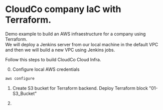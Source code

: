 # CloudCo company IaC with Terraform.

Demo example to build an AWS infraestructure for a company using Terraform.  
We will deploy a Jenkins server from our local machine in the default VPC and then we will build a new VPC using Jenkins jobs.

Follow this steps to build CloudCo Cloud Infra.

0. Configure local AWS credentials
```bash
aws configure
```

1. Create S3 bucket for Terraform backend. Deploy Terraform block "01-S3_Bucket"

2. 

